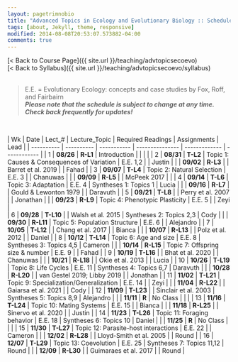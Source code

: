 ```yaml
---
layout: pagetrimnobio
title: "Advanced Topics in Ecology and Evolutionary Biology :: Schedule, Fall 2021"
tags: [about, Jekyll, theme, responsive]
modified: 2014-08-08T20:53:07.573882-04:00
comments: true
---
```


[< Back to Course Page]({{ site.url }}/teaching/advtopicsecoevo)  
[< Back to Syllabus]({{ site.url }}/teaching/advtopicsecoevo/syllabus)  
<br>

> E.E. = Evolutionary Ecology: concepts and case studies by Fox, Roff, and Fairbairn  
> ***Please note that the schedule is subject to change at any time. Check back frequently for updates!***    

<br>

<style>
table{
    border-collapse: collapse;
    border-spacing: 0;
    /* border:1px solid #808080; */
}

/* th{
    border:1px solid #808080;
}

td{
    border:1px solid #808080;
} */
tr:nth-child(even) {background: #B2DFEE}
tr:nth-child(odd) {background: #FFF}
</style>

| Wk | Date | Lect_# | Lecture_Topic  | Required Readings | Assignments | Lead |
| ---------- | ---------- | ----------- | --------------- | ------------- | ------------ |
| 1  | **08/26** | **R-L1**  | Introduction |  |     |   |
| 2  | **08/31** | **T-L2**  | Topic 1: Causes & Consequences of Variation | E.E. 1,2 |     | Justin |
|    | **09/02** | **R-L3**  |  | Barret et al. 2019 |     |  Fahad  |
| 3  | **09/07** | **T-L4**  | Topic 2: Natural Selection | E.E. 3 |     |  Chanuwas |
|    | **09/09** | **R-L5**  |  | McPeek 2017 |     |
| 4  | **09/14** | **T-L6**  | Topic 3: Adaptation | E.E. 4 |  Syntheses 1: Topics 1  |  Lucia  |
|    | **09/16** | **R-L7**  |  | Gould & Lewonton 1979 |    |  Daravuth  |
| 5  | **09/21** | **T-L8**  |  | Perry et al. 2007 |    |  Jonathan |
|    | **09/23** | **R-L9**  | Topic 4: Phenotypic Plasticity | E.E. 5 |  |  Zeyi  |  
| 6  | **09/28** | **T-L10** |  | Walsh et al. 2015 |  Syntheses 2: Topics 2,3  | Cody |
|    | **09/30** | **R-L11** | Topic 5: Population Structure | E.E. 6 |    | Alejandro |
| 7  | **10/05** | **T-L12** |  | Chang et al. 2017 |    | Bianca |
|    | **10/07** | **R-L13** |  | Polz et al. 2012 |    | Daniel |
| 8  | **10/12** | **T-L14** | Topic 6: Age and size | E.E. 8 |  Syntheses 3: Topics 4,5  | Cameron |
|    | **10/14** | **R-L15** | Topic 7: Offspring size & number | E.E. 9 |    | Fahad |
| 9  | **10/19** | **T-L16** |  | Bhat et al. 2020 |  | Chanuwas |
|    | **10/21** | **R-L18** |  | Okie et al. 2013 |  | Lucia | 
| 10 | **10/26** | **T-L19** | Topic 8: Life Cycles | E.E. 11 |  Syntheses 4: Topics 6,7  | Daravuth |
|    | **10/28** | **R-L20** |  | van Gestel 2019; Libby 2019 |    | Jonathan |
| 11 | **11/02** | **T-L21** | Topic 9: Specialization/Generalization | E.E. 14 |    | Zeyi |
|    | **11/04** | **R-L22** |  | Gaiarsa et al. 2021 |    | Cody |
| 12 | **11/09** | **T-L23** |  | Sinclair et al. 2003 |  Syntheses 5: Topics 8,9  | Alejandro |
|    | **11/11** | **R** | No Class |    |    |
| 13 | **11/16** | **T-L24** | Topic 10: Mating Systems | E.E. 15 | | Bianca |
|    | **11/18** | **R-L25** |  | Sinervo et al. 2020 |    | Justin |
| 14 | **11/23** | **T-L26** | Topic 11: Foraging behavior | E.E. 18 |  Syntheses 6: Topics 10  | Daniel |
|    | **11/25** | **R** | No Class |    |    |
| 15 | **11/30** | **T-L27** | Topic 12: Parasite-host interactions | E.E. 22 |    | Cameron |
|    | **12/02** | **R-L28** |  | Lloyd-Smith et al. 2005 |    | Round |
| 16 | **12/07** | **T-L29** | Topic 13: Coevolution | E.E. 25 |  Syntheses 7: Topics 11,12  | Round |
|    | **12/09** | **R-L30** |  | Guimaraes et al. 2017 |    |  Round |

